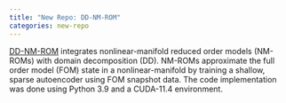 ```yaml
---
title: "New Repo: DD-NM-ROM"
categories: new-repo
---
```


[DD-NM-ROM](https://github.com/LLNL/DD-NM-ROM) integrates nonlinear-manifold reduced order models (NM-ROMs) with domain decomposition (DD). NM-ROMs approximate the full order model (FOM) state in a nonlinear-manifold by training a shallow, sparse autoencoder using FOM snapshot data. The code implementation was done using Python 3.9 and a CUDA-11.4 environment.

